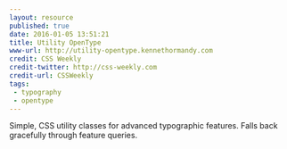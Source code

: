 ```yaml
---
layout: resource
published: true
date: 2016-01-05 13:51:21
title: Utility OpenType
www-url: http://utility-opentype.kennethormandy.com
credit: CSS Weekly
credit-twitter: http://css-weekly.com
credit-url: CSSWeekly
tags:
 - typography
 - opentype
---
```


Simple, CSS utility classes for advanced typographic features. Falls back gracefully through feature queries.
